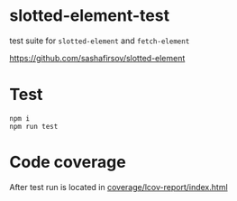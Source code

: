 # slotted-element-test
test suite for `slotted-element` and `fetch-element`

https://github.com/sashafirsov/slotted-element

# Test

    npm i
    npm run test

# Code coverage
After test run is located in [coverage/lcov-report/index.html](coverage/lcov-report/index.html)
